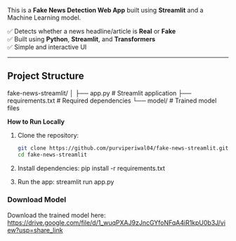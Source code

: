 This is a **Fake News Detection Web App** built using **Streamlit** and a Machine Learning model.

✅ Detects whether a news headline/article is **Real** or **Fake**  
✅ Built using **Python**, **Streamlit**, and **Transformers**  
✅ Simple and interactive UI  

---

##  Project Structure
fake-news-streamlit/
│
├── app.py # Streamlit application
├── requirements.txt # Required dependencies
└── model/ # Trained model files

 **How to Run Locally**
1. Clone the repository:
   ```bash
   git clone https://github.com/purviperiwal04/fake-news-streamlit.git
   cd fake-news-streamlit
   
2. Install dependencies:
pip install -r requirements.txt

3. Run the app:
streamlit run app.py

### Download Model
Download the trained model here: https://drive.google.com/file/d/1_wuqPXAJ9zJncGYfoNFqA4iR1kpU0b3J/view?usp=share_link
